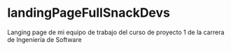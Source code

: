 # landingPageFullSnackDevs
Langing page de mi equipo de trabajo del curso de proyecto 1 de la carrera de Ingeniería de Software
